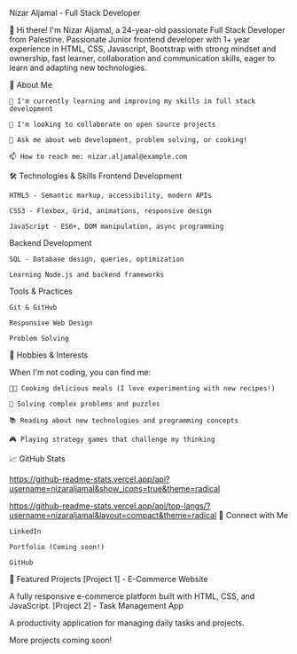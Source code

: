 Nizar Aljamal - Full Stack Developer

👋 Hi there! I'm Nizar Aljamal, a 24-year-old passionate Full Stack Developer from Palestine. Passionate Junior frontend developer with 1+ year experience in HTML, CSS, Javascript, Bootstrap with strong mindset and ownership, fast learner,  collaboration and communication skills, eager to learn and adapting new technologies.

🚀 About Me

    🌱 I'm currently learning and improving my skills in full stack development

    👯 I'm looking to collaborate on open source projects

    💬 Ask me about web development, problem solving, or cooking!

    📫 How to reach me: nizar.aljamal@example.com

🛠️ Technologies & Skills
Frontend Development

    HTML5 - Semantic markup, accessibility, modern APIs

    CSS3 - Flexbox, Grid, animations, responsive design

    JavaScript - ES6+, DOM manipulation, async programming

Backend Development

    SQL - Database design, queries, optimization

    Learning Node.js and backend frameworks

Tools & Practices

    Git & GitHub

    Responsive Web Design

    Problem Solving

🍳 Hobbies & Interests

When I'm not coding, you can find me:

    👨‍🍳 Cooking delicious meals (I love experimenting with new recipes!)

    🧩 Solving complex problems and puzzles

    📚 Reading about new technologies and programming concepts

    🎮 Playing strategy games that challenge my thinking

📈 GitHub Stats

https://github-readme-stats.vercel.app/api?username=nizaraljamal&show_icons=true&theme=radical

https://github-readme-stats.vercel.app/api/top-langs/?username=nizaraljamal&layout=compact&theme=radical
🔗 Connect with Me

    LinkedIn

    Portfolio (Coming soon!)

    GitHub

🌟 Featured Projects
[Project 1] - E-Commerce Website

A fully responsive e-commerce platform built with HTML, CSS, and JavaScript.
[Project 2] - Task Management App

A productivity application for managing daily tasks and projects.

More projects coming soon!

